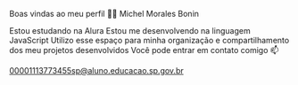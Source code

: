 Boas vindas ao meu perfil 💙💙
Michel Morales Bonin

Estou estudando na Alura
Estou me desenvolvendo na linguagem JavaScript
Utilizo esse espaço para minha organização e compartilhamento dos meu projetos desenvolvidos
Você pode entrar em contato comigo 📫

00001113773455sp@aluno.educacao.sp.gov.br
